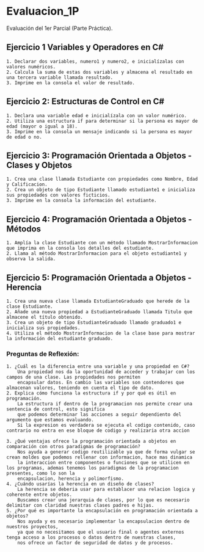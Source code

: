 # Evaluacion_1P
Evaluación del 1er Parcial (Parte Práctica).


## Ejercicio 1 Variables y Operadores en C#
	1. Declarar dos variables, numero1 y numero2, e inicialízalas con valores numéricos.
	2. Calcula la suma de estas dos variables y almacena el resultado en una tercera variable llamada resultado.
	3. Imprime en la consola el valor de resultado.
## Ejercicio 2: Estructuras de Control en C#
	1. Declara una variable edad e inicialízala con un valor numérico.
	2. Utiliza una estructura if para determinar si la persona es mayor de edad (mayor o igual a 18).
	3. Imprime en la consola un mensaje indicando si la persona es mayor de edad o no.
## Ejercicio 3: Programación Orientada a Objetos - Clases y Objetos
	1. Crea una clase llamada Estudiante con propiedades como Nombre, Edad y Calificacion.
	2. Crea un objeto de tipo Estudiante llamado estudiante1 e inicializa sus propiedades con valores ficticios.
	3. Imprime en la consola la información del estudiante.
## Ejercicio 4: Programación Orientada a Objetos - Métodos
	1. Amplía la clase Estudiante con un método llamado MostrarInformacion que imprima en la consola los detalles del estudiante.
	2. Llama al método MostrarInformacion para el objeto estudiante1 y observa la salida.
## Ejercicio 5: Programación Orientada a Objetos - Herencia
	1. Crea una nueva clase llamada EstudianteGraduado que herede de la clase Estudiante.
	2. Añade una nueva propiedad a EstudianteGraduado llamada Titulo que almacene el título obtenido.
	3. Crea un objeto de tipo EstudianteGraduado llamado graduado1 e inicializa sus propiedades.
	4. Utiliza el método MostrarInformacion de la clase base para mostrar la información del estudiante graduado.

### Preguntas de Reflexión:
	1. ¿Cuál es la diferencia entre una variable y una propiedad en C#?
		Una propiedad nos da la oportunidad de acceder y trabajar con los campos de una clase. Las propiedades nos permiten
		encapsular datos. En cambio las variables son contendores que almacenan valores, teniendo en cuenta el tipo de dato.
	2. Explica cómo funciona la estructura if y por qué es útil en programación.
		La estructura if dentro de la programacion nos permite crear una sentencia de control, esto significa
		que podemos determinar las acciones a seguir dependiento del argumento que estamos evaluando.
		Si la expresion es verdadera se ejecuta el codigo contenido, caso contrario no entra en ese bloque de codigo y realizaria otra accion

	3. ¿Qué ventajas ofrece la programación orientada a objetos en comparación con otros paradigmas de programación?
		Nos ayuda a generar codigo reutilizable ya que de forma vulgar se crean moldes que podemos rellenar con informacion, hace mas dinamica
		la interaccion entre componentes o funciones que se utilicen en los programas, ademas tenemos los paradigmas de la programacion presentes, como lo son la 
		encapsulacion, herencia y polimorfismo.
	4. ¿Cuándo usarías la herencia en un diseño de clases?
		La herencia se deberia usar para establacer una relacion logica y coherente entre objetos.
		Buscamos crear una jerarquia de clases, por lo que es necesario delimitar con claridad nuestras clases padres e hijas.
	5. ¿Por qué es importante la encapsulación en programación orientada a objetos?
		Nos ayuda y es necesario implementar la encapsulacion dentro de nuestros proyectos,
		ya que no necesitamos que el usuario final o agentes externos tenga acceso a los procesos o datos dentro de nuestras clases,
		nos ofrece un factor de seguridad de datos y de procesos.